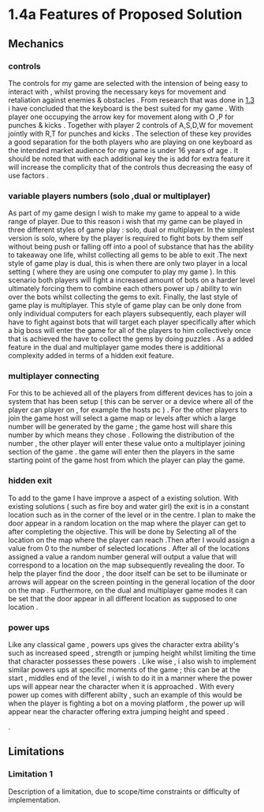 # 1.4a Features of Proposed Solution

## Mechanics&#x20;

### controls&#x20;

The controls for my game are selected with the intension of being easy to interact with , whilst proving the necessary keys for movement and retaliation against enemies & obstacles . From research that was done in [1.3](../analysis/1.3-research-the-problem.md#fire-boy-and-water-girl) i have concluded that the keyboard is the best suited for my game . With player one occupying the arrow key for movement along with O ,P for punches & kicks . Together with player 2 controls of  A,S,D,W  for movement jointly with R,T for punches and kicks . The selection of these key provides a good separation for the both players who are playing on one keyboard as the intended  market audience for my game is under 16 years of age  . It should be noted that with each additional key the is add for extra feature it will increase the complicity that of the controls thus decreasing the easy of use factors .&#x20;

### variable  players numbers (solo ,dual or multiplayer)&#x20;

As part of my game design l wish to  make my game to appeal to a  wide range of player. Due to this reason i wish that my  game can be played in three different styles of game play  : solo, dual or multiplayer. In the simplest version is solo, where by the player is required to fight bots by them self without being push or falling off into a pool of substance that has the ability to takeaway one life, whilst collecting  all  gems to be able to exit .The next style of game play is dual, this is when there are only two player in a local setting ( where they are using one computer to play my game ). In this scenario both players will fight a increased amount of  bots on a harder level ultimately forcing them to combine each others power up / ability to win over the bots whilst collecting the gems to  exit. Finally,  the last style of game play is multiplayer. This style of game play can be only done from only individual computers for each players subsequently, each player will have to fight against bots that will target each player specifically after which a big boss will enter the game for all of the players to him collectively once that is achieved the have to collect the gems by doing puzzles . As a added feature in the dual and multiplayer game modes there is additional complexity  added in terms of a hidden exit feature.   &#x20;

### multiplayer connecting&#x20;

For this to be achieved all of the players from different devices has to  join a system that has been  setup ( this can be server or a device where all of the player can player on , for example  the hosts pc ) . For the other players to join the game host will select a game map or  levels after which a large number will be generated by the game ; the game host will share this number by which means they chose . Following the distribution of the number , the other player will enter  these value onto a  multiplayer joining section of the game . the game will enter then  the players in the same starting point of the game host from which the player can play the game.&#x20;

### hidden exit&#x20;

To add to the game I have improve a aspect of a existing solution. With existing solutions ( such as fire boy and water girl) the exit is in a constant location such as in the corner of the level or in the centre. I plan to make the door appear in a random location on the map where the player can get to after completing the objective. This will be done by Selecting all of the location on the map where the player can reach   .Then after I would  assign a value from 0 to the number of selected locations . After all of the locations assigned a value  a random number general will output a value that will correspond to a location on the map subsequently revealing the door. To help the player find the door , the door itself can be set to be illuminate or arrows will appear on the screen pointing in the general location of the door on the map . Furthermore, on the dual and multiplayer game modes it can be set that the door appear in all different location as supposed to one location .&#x20;

### power ups&#x20;

Like any classical game , powers ups gives the character extra ability's such as increased speed , strength or jumping height  whilst limiting the time that character possesses these powers . Like wise , i also wish to implement  similar powers ups  at specific moments of the game ; this can be at the start , middles end of the level , i wish to do it in a manner where the power ups will appear near the character when it is  approached . With every power up comes with different abilty  , such an example of this would be when the player is fighting a bot on a moving platform , the power up will appear near the character offering extra jumping height and speed . &#x20;

















.



















































###

## Limitations

### Limitation 1

Description of a limitation, due to scope/time constraints or difficulty of implementation.
